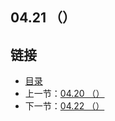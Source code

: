 ## 04.21 （）


## 链接
* [目录](https://github.com/alphaxlvii/go-zh/blob/master/tour/directory.md)
* 上一节：[04.20 （）](https://github.com/alphaxlvii/go-zh/blob/master/tour/04.20.md)
* 下一节：[04.22 （）](https://github.com/alphaxlvii/go-zh/blob/master/tour/04.22.md)
